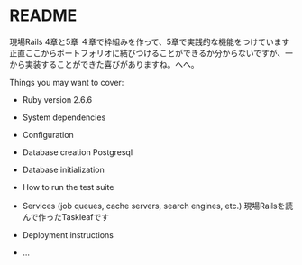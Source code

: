 # README

現場Rails 4章と5章
４章で枠組みを作って、5章で実践的な機能をつけています
正直ここからポートフォリオに結びつけることができるか分からないですが、一から実装することができた喜びがありますね。へへ。

Things you may want to cover:

* Ruby version
2.6.6
* System dependencies

* Configuration

* Database creation
Postgresql
* Database initialization

* How to run the test suite

* Services (job queues, cache servers, search engines, etc.)
現場Railsを読んで作ったTaskleafです
* Deployment instructions

* ...
